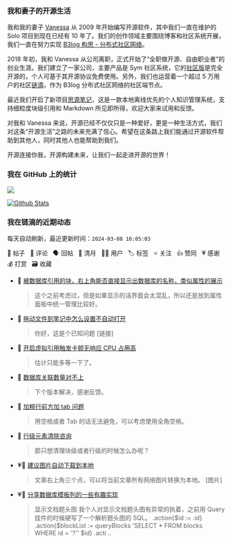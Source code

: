 ### 我和妻子的开源生活

我和我的妻子 [Vanessa](https://github.com/Vanessa219) 从 2009 年开始编写开源软件，其中我们一直在维护的 Solo 项目到现在已经有 10 年了。我们的创作领域主要围绕博客和社区系统开展，我们一直在努力实现 [B3log 构思 - 分布式社区网络](https://ld246.com/article/1546941897596)。

2018 年初，我和 Vanessa 从公司离职，正式开始了“全职做开源、自由职业者”的创业生涯。我们建立了一家公司，主要产品是 Sym 社区系统，它的[社区版](https://github.com/88250/symphony)是完全开源的，个人可基于其开源协议免费使用。另外，我们也运营着一个超过 5 万用户的社区[链滴](https://ld246.com)，作为 B3log 分布式社区网络的社区端节点。

最近我们开启了新项目[思源笔记](https://github.com/siyuan-note/siyuan)，这是一款本地离线优先的个人知识管理系统，支持细粒度块级引用和 Markdown 所见即所得，欢迎大家来试用和反馈。

对我和 Vanessa 来说，开源已经不仅仅只是一种爱好，更是一种生活方式，我们对这条“开源生活”之路的未来充满了信心。希望在这条路上我们能通过开源软件帮助到其他人，同时其他人也能帮助到我们。

开源连接你我，开源构建未来，让我们一起走进开源的世界！

### 我在 GitHub 上的统计

<a title="Hits" target="_blank" href="https://github.com/88250/88250"><img src="https://hits.b3log.org/88250/88250.svg"></a>

[![Github Stats](https://github-readme-stats.vercel.app/api?username=88250&theme=tokyonight&show_icons=true)](https://github.com/88250)

<!--events start -->

### 我在链滴的近期动态

每天自动刷新，最近更新时间：`2024-03-08 16:05:03`

📝 帖子 &nbsp; 💬 评论 &nbsp; 🗣 回帖 &nbsp; 🌙 清月 &nbsp; 👨‍💻 用户 &nbsp; 🏷️ 标签 &nbsp; ⭐️ 关注 &nbsp; 👍 赞同 &nbsp; 💗 感谢 &nbsp; 💰 打赏 &nbsp; 🗃 收藏

* 💬 [被数据库引用的块，右上角能否直接显示出数据库的名称，类似属性的展示](https://ld246.com/article/1709884600899/comment/1709884987710#comments)

  > 这个之前考虑过，但是如果显示的话界面会太混乱，所以还是放到属性面板中统一管理比较好。
* 💬 [拖动文件到笔记中怎么设置不自动打开](https://ld246.com/article/1709880704144/comment/1709884836504#comments)

  > 你好，这是个已知问题 [链接]
* 💬 [开启虚拟引用触发卡顿无响应 CPU 占用高](https://ld246.com/article/1709884135546/comment/1709884352365#comments)

  > 估计只能多等一下了。
* 💬 [数据库关联数量对不上](https://ld246.com/article/1709874915798/comment/1709876410334#comments)

  > 下个版本解决，感谢反馈。
* 💬 [加粗行前方加 tab 问题](https://ld246.com/article/1709821168150/comment/1709871490520#comments)

  > 用空格或者 Tab 的话无法避免，可以考虑使用全角空格。
* 💬 [行级元素清除咨询](https://ld246.com/article/1709821663098/comment/1709871432357#comments)

  > 那只想清理块级或者行级的时候怎么办呢？
* 💗💬 [建议图片自动下载到本地](https://ld246.com/article/1709865786623/comment/1709867957085#comments)

  > 文章右上角三个点，可以将当前文章所有网络图片转换为本地。 [图片]
* 💗📝 [分享数据库模板列的一些有趣实现](https://ld246.com/article/1709866964464)

  > 显示文档题头图 我个人对显示文档题头图有异常的执着，之前用 Query 挂件的时候硬写了一个解析题头图的 SQL。 .action{$id := .id} .action{$blockList := queryBlocks 'SELECT * FROM blocks WHERE id = '?'' $id} .acti ..


<!--events end -->
